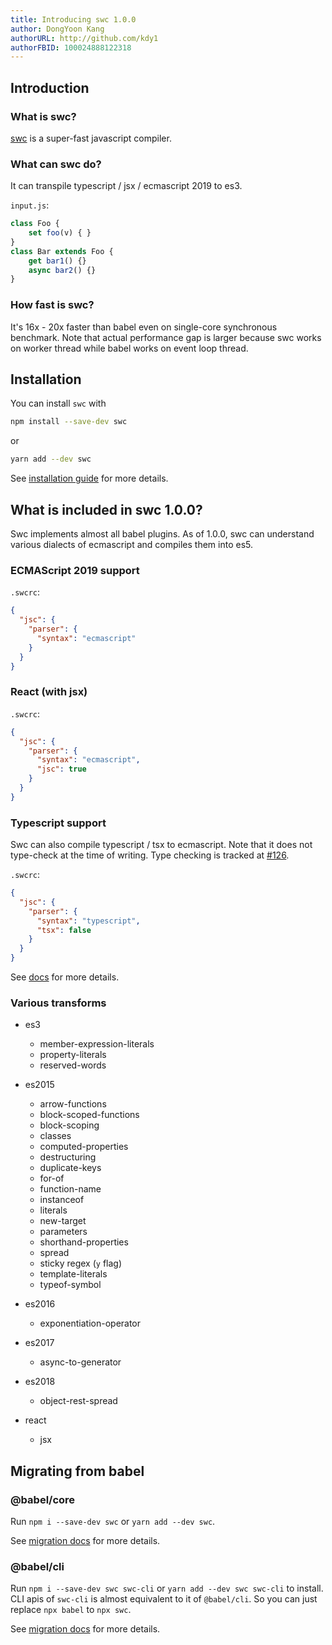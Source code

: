 ```yaml
---
title: Introducing swc 1.0.0
author: DongYoon Kang
authorURL: http://github.com/kdy1
authorFBID: 100024888122318
---
```


## Introduction

### What is swc?
[swc](https://github.com/swc-project/swc) is a super-fast javascript compiler.

### What can swc do?

It can transpile typescript / jsx / ecmascript 2019 to es3.

`input.js`:
```js
class Foo {
    set foo(v) { }
}
class Bar extends Foo {
    get bar1() {}
    async bar2() {}
}
```

### How fast is swc?

It's 16x - 20x faster than babel even on single-core synchronous benchmark. Note that actual performance gap is larger because swc works on worker thread while babel works on event loop thread.


## Installation

You can install `swc` with

```sh
npm install --save-dev swc
```
or
```sh
yarn add --dev swc
```
See [installation guide](/docs/installation) for more details.


## What is included in swc 1.0.0?

Swc implements almost all babel plugins. As of 1.0.0, swc can understand various dialects of ecmascript and compiles them into es5.

### ECMAScript 2019 support

`.swcrc`:
```json
{
  "jsc": {
    "parser": {
      "syntax": "ecmascript"
    }
  }
}
```


### React (with jsx)

`.swcrc`:
```json
{
  "jsc": {
    "parser": {
      "syntax": "ecmascript",
      "jsc": true
    }
  }
}
```

### Typescript support
Swc can also compile typescript / tsx to ecmascript. Note that it does not type-check at the time of writing. Type checking is tracked at [#126](https://github.com/swc-project/swc/issues/126).

`.swcrc`:
```json
{
  "jsc": {
    "parser": {
      "syntax": "typescript",
      "tsx": false
    }
  }
}
```

See [docs](/docs/configuring-swc) for more details.

### Various transforms

 - es3
    - member-expression-literals
    - property-literals
    - reserved-words

 - es2015
    - arrow-functions
    - block-scoped-functions
    - block-scoping
    - classes
    - computed-properties
    - destructuring
    - duplicate-keys
    - for-of
    - function-name
    - instanceof
    - literals
    - new-target
    - parameters
    - shorthand-properties
    - spread
    - sticky regex (`y` flag)
    - template-literals
    - typeof-symbol

 - es2016
    - exponentiation-operator

 - es2017
    - async-to-generator

 - es2018
    - object-rest-spread
 
  - react
    - jsx

## Migrating from babel

### @babel/core

Run `npm i --save-dev swc` or `yarn add --dev swc`.

See [migration docs](/docs/migrating-from-babel-core) for more details.

### @babel/cli

Run `npm i --save-dev swc swc-cli` or `yarn add --dev swc swc-cli` to install. CLI apis of `swc-cli` is almost equivalent to it of `@babel/cli`. So you can just replace `npx babel` to `npx swc`.

See [migration docs](/docs/migrating-from-babel-cli) for more details.




[issues]:https://github.com/swc-project/swc/issues